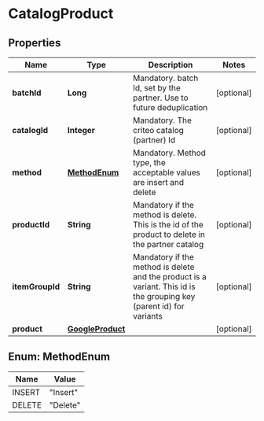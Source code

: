 

# CatalogProduct

## Properties

Name | Type | Description | Notes
------------ | ------------- | ------------- | -------------
**batchId** | **Long** | Mandatory. batch Id, set by the partner. Use to future deduplication |  [optional]
**catalogId** | **Integer** | Mandatory. The criteo catalog (partner) Id |  [optional]
**method** | [**MethodEnum**](#MethodEnum) | Mandatory. Method type, the acceptable values are insert and delete |  [optional]
**productId** | **String** | Mandatory if the method is delete. This is the id of the product to delete in the partner catalog |  [optional]
**itemGroupId** | **String** | Mandatory if the method is delete and the product is a variant. This id is the grouping key (parent id) for variants |  [optional]
**product** | [**GoogleProduct**](GoogleProduct.md) |  |  [optional]



## Enum: MethodEnum

Name | Value
---- | -----
INSERT | &quot;Insert&quot;
DELETE | &quot;Delete&quot;



